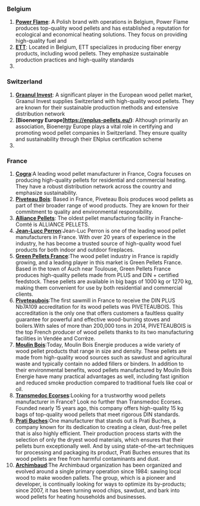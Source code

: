 ### Belgium
1. **[Power Flame](https://power-flame.eu/)**: A Polish brand with operations in Belgium, Power Flame produces top-quality wood pellets and has established a reputation for ecological and economical heating solutions. They focus on providing high-quality fuel and
2. **[ETT](https://www.fordaq.com/dir/wood-pellets-producers-companies-in-belgium?as=3662&cs=261)**: Located in Belgium, ETT specializes in producing fiber energy products, including wood pellets. They emphasize sustainable production practices and high-quality standards​
3. 

### Switzerland
1. **[Graanul Invest](https://www.indexbox.io/store/switzerland-wood-pellets-market-analysis-forecast-size-trends-and-insights/)**: A significant player in the European wood pellet market, Graanul Invest supplies Switzerland with high-quality wood pellets. They are known for their sustainable production methods and extensive distribution network​
2. **[Bioenergy Europe]https://enplus-pellets.eu/)**: Although primarily an association, Bioenergy Europe plays a vital role in certifying and promoting wood pellet companies in Switzerland. They ensure quality and sustainability through their ENplus certification scheme​
3. 


### France
1. **[Cogra](https://www.cogra.fr/)**:A leading wood pellet manufacturer in France, Cogra focuses on producing high-quality pellets for residential and commercial heating. They have a robust distribution network across the country and emphasize sustainability.
2. **[Piveteau Bois](https://www.piveteaubois.com/fr/)**: Based in France, Piveteau Bois produces wood pellets as part of their broader range of wood products. They are known for their commitment to quality and environmental responsibility.
3. **[Alliance Pellets](https://www.alliancepellets.fr/)**: The oldest pellet manufacturing facility in Franche-Comté is ALLIANCE PELLETS.
4. **[Jean-Lucc Perron](https://www.jeanlucperron-energies.fr/)**:Jean-Luc Perron is one of the leading wood pellet manufacturers in France. With over 20 years of experience in the industry, he has become a trusted source of high-quality wood fuel products for both indoor and outdoor fireplaces.
5. **[Green Pellets France](https://en.greenpellets.fr/)**:The wood pellet industry in France is rapidly growing, and a leading player in this market is Green Pellets France. Based in the town of Auch near Toulouse, Green Pellets France produces high-quality pellets made from PLUS and DIN + certified feedstock. These pellets are available in big bags of 1000 kg or 1270 kg, making them convenient for use by both residential and commercial clients.
6. **[Piveteaubois](https://www.piveteaubois.com/en/)**:The first sawmill in France to receive the DIN PLUS Nb7A109 accreditation for its wood pellets was PIVETEAUBOIS. This accreditation is the only one that offers customers a faultless quality guarantee for powerful and effective wood-burning stoves and boilers.With sales of more than 200,000 tons in 2014, PIVETEAUBOIS is the top French producer of wood pellets thanks to its two manufacturing facilities in Vendée and Corrèze.
7. **[Moulin Bois](https://www.moulinboisenergie.fr/eco-engagement/qualite-du-granule-de-bois-chez-moulin-bois-energie/)**:Today, Moulin Bois Energie produces a wide variety of wood pellet products that range in size and density. These pellets are made from high-quality wood sources such as sawdust and agricultural waste and typically contain no added fillers or binders. In addition to their environmental benefits, wood pellets manufactured by Moulin Bois Energie have many practical advantages as well, including fast ignition and reduced smoke production compared to traditional fuels like coal or oil.
8. **[Transmedoc Ecorses](https://www.transmedoc-ecorces.com/)**:Looking for a trustworthy wood pellets manufacturer in France? Look no further than Transmedoc Ecorses. Founded nearly 15 years ago, this company offers high-quality 15 kg bags of top-quality wood pellets that meet rigorous DIN standards.
9. **[Prati Buches](https://www.pratibuches.fr/nos-produits/)**:One manufacturer that stands out is Prati Buches, a company known for its dedication to creating a clean, dust-free pellet that is also highly efficient. Their production process starts with the selection of only the dryest wood materials, which ensures that their pellets burn exceptionally well. And by using state-of-the-art techniques for processing and packaging its product, Prati Buches ensures that its wood pellets are free from harmful contaminants and dust.
10. **[Archimbaud](https://www.groupe-archimbaud.com/en/)**:The Archimbaud organization has been organized and evolved around a single primary operation since 1984: sawing local wood to make wooden pallets. The group, which is a pioneer and developer, is continually looking for ways to optimize its by-products; since 2007, it has been turning wood chips, sawdust, and bark into wood pellets for heating households and businesses.
    




